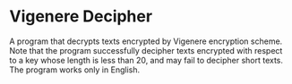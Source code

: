 # Vigenere Decipher

A program that decrypts texts encrypted by Vigenere encryption scheme. Note that the program successfully decipher texts encrypted with respect to a key whose length is less than 20, and may fail to decipher short texts. The program works only in English.
